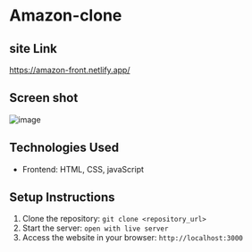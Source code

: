 # Amazon-clone

## site Link 
https://amazon-front.netlify.app/

## Screen shot

![image](https://github.com/ydaher97/Amazon-clone/assets/73422885/63741aff-8f09-4442-adf3-19d4ae6be89f)


## Technologies Used

- Frontend: HTML, CSS, javaScript



## Setup Instructions

1. Clone the repository: `git clone <repository_url>`
2. Start the server: `open with live server`
5. Access the website in your browser: `http://localhost:3000`
